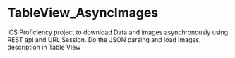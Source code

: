 # TableView_AsyncImages
iOS Proficiency project to download Data and images asynchronously using REST api and URL Session. Do the JSON parsing and load images, description in Table View
